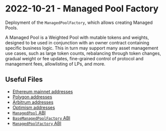# 2022-10-21 - Managed Pool Factory

Deployment of the `ManagedPoolFactory`, which allows creating Managed Pools.

A Managed Pool is a Weighted Pool with mutable tokens and weights, designed to be used in conjunction with an owner contract containing specific business logic. This in turn may support many asset management use cases, such as large token counts, rebalancing through token changes, gradual weight or fee updates, fine-grained control of protocol and management fees, allowlisting of LPs, and more.

## Useful Files

- [Ethereum mainnet addresses](./output/mainnet.json)
- [Polygon addresses](./output/polygon.json)
- [Arbitrum addresses](./output/arbitrum.json)
- [Optimism addresses](./output/optimism.json)
- [`ManagedPool` ABI](./abi/ManagedPool.json)
- [`BaseManagedPoolFactory` ABI](./abi/BaseManagedPoolFactory.json)
- [`ManagedPoolFactory` ABI](./abi/ManagedPoolFactory.json)
